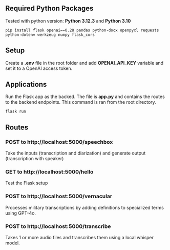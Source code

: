 ## Required Python Packages
Tested with python version: **Python 3.12.3** and **Python 3.10**
```
pip install flask openai==0.28 pandas python-docx openpyxl requests python-dotenv werkzeug numpy flask_cors
```


## Setup
Create a **.env** file in the root folder and add **OPENAI_API_KEY** variable and set it to a OpenAI access token.


## Applications
Run the Flask app as the backed. The file is **app.py** and contains the routes to the backend endpoints. This command is ran from the root directory.
```
flask run
```


## Routes
### **POST** to http://localhost:5000/speechbox
Take the inputs (transcription and diarization) and generate output (transcription with speaker)

### **GET** to http://localhost:5000/hello
Test the Flask setup

### **POST** to http://localhost:5000/vernacular
Processes military transcriptions by adding definitions to specialized terms using GPT-4o.

### **POST** to http://localhost:5000/transcribe
Takes 1 or more audio files and transcribes them using a local whisper model.